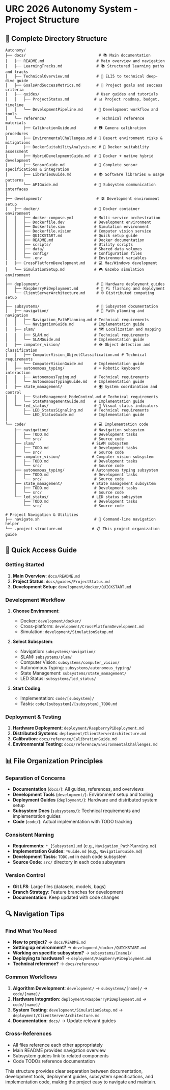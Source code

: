 # URC 2026 Autonomy System - Project Structure

## 📁 Complete Directory Structure

```
Autonomy/
├── docs/                                # 📚 Main documentation
│   ├── README.md                       # Main overview and navigation
│   ├── LearningTracks.md               # 📚 Structured learning paths and tracks
│   ├── TechnicalOverview.md            # 🔬 ELI5 to technical deep-dive guide
│   ├── GoalsAndSuccessMetrics.md       # 🎯 Project goals and success criteria
│   ├── guides/                         # User guides and tutorials
│   │   ├── ProjectStatus.md           # 📊 Project roadmap, budget, timeline
│   │   └── DevelopmentPipeline.md     # 🔧 Development workflow and tools
│   └── reference/                      # Technical reference materials
│       ├── CalibrationGuide.md        # 📷 Camera calibration procedures
│       ├── EnvironmentalChallenges.md # 🌵 Desert environment risks & mitigations
│       ├── DockerSuitabilityAnalysis.md # 🐳 Docker suitability assessment
│       ├── HybridDevelopmentGuide.md  # 🔄 Docker + native hybrid development
│       ├── SensorGuide.md             # 🔧 Complete sensor specifications & integration
│       ├── LibrariesGuide.md          # 📚 Software libraries & usage patterns
│       └── APIGuide.md                # 🔌 Subsystem communication interfaces
│
├── development/                        # 🛠️ Development environment setup
│   ├── docker/                        # 🐳 Docker container environment
│   │   ├── docker-compose.yml         # Multi-service orchestration
│   │   ├── Dockerfile.dev             # Development environment
│   │   ├── Dockerfile.sim             # Simulation environment
│   │   ├── Dockerfile.vision          # Computer vision service
│   │   ├── QUICKSTART.md              # Quick setup guide
│   │   ├── README.md                  # Docker documentation
│   │   ├── scripts/                   # Utility scripts
│   │   ├── data/                      # Shared data volumes
│   │   ├── config/                    # Configuration files
│   │   └── .env                       # Environment variables
│   ├── CrossPlatformDevelopment.md    # 💻 Mac/Windows development
│   └── SimulationSetup.md             # 🎮 Gazebo simulation environment
│
├── deployment/                         # 🚀 Hardware deployment guides
│   ├── RaspberryPiDeployment.md        # 🔌 Pi flashing and deployment
│   └── ClientServerArchitecture.md     # 🌐 Distributed computing setup
│
├── subsystems/                         # 🔧 Subsystem documentation
│   ├── navigation/                     # 🧭 Path planning and navigation
│   │   ├── Navigation_PathPlanning.md # Technical requirements
│   │   └── NavigationGuide.md         # Implementation guide
│   ├── slam/                          # 🗺️ Localization and mapping
│   │   ├── SLAM.md                    # Technical requirements
│   │   └── SLAMGuide.md               # Implementation guide
│   ├── computer_vision/               # 👁️ Object detection and classification
│   │   ├── ComputerVision_ObjectClassification.md # Technical requirements
│   │   └── ComputerVisionGuide.md     # Implementation guide
│   ├── autonomous_typing/             # ⌨️ Robotic keyboard interaction
│   │   ├── AutonomousTyping.md        # Technical requirements
│   │   └── AutonomousTypingGuide.md   # Implementation guide
│   ├── state_management/              # 🎛️ System coordination and control
│   │   ├── StateManagement_ModeControl.md # Technical requirements
│   │   └── StateManagementGuide.md    # Implementation guide
│   └── led_status/                    # 🔴 Visual status indicators
│       ├── LED_StatusSignaling.md     # Technical requirements
│       └── LED_StatusGuide.md         # Implementation guide
│
└── code/                              # 💻 Implementation code
    ├── navigation/                    # Navigation subsystem
    │   ├── TODO.md                    # Development tasks
    │   └── src/                       # Source code
    ├── slam/                         # SLAM subsystem
    │   ├── TODO.md                    # Development tasks
    │   └── src/                       # Source code
    ├── computer_vision/              # Computer vision subsystem
    │   ├── TODO.md                    # Development tasks
    │   └── src/                       # Source code
    ├── autonomous_typing/            # Autonomous typing subsystem
    │   ├── TODO.md                    # Development tasks
    │   └── src/                       # Source code
    ├── state_management/             # State management subsystem
    │   ├── TODO.md                    # Development tasks
    │   └── src/                       # Source code
    └── led_status/                   # LED status subsystem
        ├── TODO.md                    # Development tasks
        └── src/                       # Source code

# Project Navigation & Utilities
├── navigate.sh                        # 🧭 Command-line navigation helper
└── .project-structure.md             # 📋 This project organization guide
```

## 🎯 Quick Access Guide

### **Getting Started**
1. **Main Overview**: `docs/README.md`
2. **Project Status**: `docs/guides/ProjectStatus.md`
3. **Development Setup**: `development/docker/QUICKSTART.md`

### **Development Workflow**
1. **Choose Environment**:
   - Docker: `development/docker/`
   - Cross-platform: `development/CrossPlatformDevelopment.md`
   - Simulation: `development/SimulationSetup.md`

2. **Select Subsystem**:
   - Navigation: `subsystems/navigation/`
   - SLAM: `subsystems/slam/`
   - Computer Vision: `subsystems/computer_vision/`
   - Autonomous Typing: `subsystems/autonomous_typing/`
   - State Management: `subsystems/state_management/`
   - LED Status: `subsystems/led_status/`

3. **Start Coding**:
   - Implementation: `code/[subsystem]/`
   - Tasks: `code/[subsystem]/[subsystem]_TODO.md`

### **Deployment & Testing**
1. **Hardware Deployment**: `deployment/RaspberryPiDeployment.md`
2. **Distributed Systems**: `deployment/ClientServerArchitecture.md`
3. **Calibration**: `docs/reference/CalibrationGuide.md`
4. **Environmental Testing**: `docs/reference/EnvironmentalChallenges.md`

## 📊 File Organization Principles

### **Separation of Concerns**
- **Documentation** (`docs/`): All guides, references, and overviews
- **Development Tools** (`development/`): Environment setup and tooling
- **Deployment Guides** (`deployment/`): Hardware and distributed system setup
- **Subsystem Docs** (`subsystems/`): Technical requirements and implementation guides
- **Code** (`code/`): Actual implementation with TODO tracking

### **Consistent Naming**
- **Requirements**: `*_[Subsystem].md` (e.g., `Navigation_PathPlanning.md`)
- **Implementation Guides**: `*Guide.md` (e.g., `NavigationGuide.md`)
- **Development Tasks**: `TODO.md` in each code subsystem
- **Source Code**: `src/` directory in each code subsystem

### **Version Control**
- **Git LFS**: Large files (datasets, models, bags)
- **Branch Strategy**: Feature branches for development
- **Documentation**: Keep updated with code changes

## 🔍 Navigation Tips

### **Find What You Need**
- **New to project?** → `docs/README.md`
- **Setting up environment?** → `development/docker/QUICKSTART.md`
- **Working on specific subsystem?** → `subsystems/[name]/`
- **Deploying to hardware?** → `deployment/RaspberryPiDeployment.md`
- **Technical reference?** → `docs/reference/`

### **Common Workflows**
1. **Algorithm Development**: `development/` → `subsystems/[name]/` → `code/[name]/`
2. **Hardware Integration**: `deployment/RaspberryPiDeployment.md` → `code/[name]/`
3. **System Testing**: `development/SimulationSetup.md` → `deployment/ClientServerArchitecture.md`
4. **Documentation**: `docs/` → Update relevant guides

### **Cross-References**
- All files reference each other appropriately
- Main README provides navigation overview
- Subsystem guides link to related components
- Code TODOs reference documentation

This structure provides clear separation between documentation, development tools, deployment guides, subsystem specifications, and implementation code, making the project easy to navigate and maintain.
